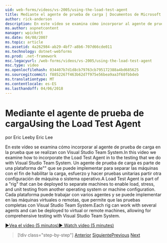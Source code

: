 ```yaml
---
uid: web-forms/videos/vs-2005/using-the-load-test-agent
title: Mediante el agente de prueba de carga | Documentos de Microsoft
author: rick-anderson
description: En este vídeo se examina cómo incorporar al agente de prueba de carga en la prueba que se realizan con Visual Studio Team System. Un agente de prueba de carga es parte de un '...
ms.author: aspnetcontent
manager: wpickett
ms.date: 04/08/2007
ms.topic: article
ms.assetid: 4a262984-ab29-4bf7-a8b6-707d66cde011
ms.technology: dotnet-webforms
ms.prod: .net-framework
msc.legacyurl: /web-forms/videos/vs-2005/using-the-load-test-agent
msc.type: video
ms.openlocfilehash: 034407b7d1d8cb79763cb795172388a4bd685625
ms.sourcegitcommit: f8852267f463b62d7f975e56bea9aa3f68fbbdeb
ms.translationtype: MT
ms.contentlocale: es-ES
ms.lasthandoff: 04/06/2018
---
```

<a name="using-the-load-test-agent"></a><span data-ttu-id="8a6e7-104">Mediante el agente de prueba de carga</span><span class="sxs-lookup"><span data-stu-id="8a6e7-104">Using the Load Test Agent</span></span>
====================
<span data-ttu-id="8a6e7-105">por Eric Lee</span><span class="sxs-lookup"><span data-stu-id="8a6e7-105">by Eric Lee</span></span>

<span data-ttu-id="8a6e7-106">En este vídeo se examina cómo incorporar al agente de prueba de carga en la prueba que se realizan con Visual Studio Team System.</span><span class="sxs-lookup"><span data-stu-id="8a6e7-106">In this video we examine how to incorporate the Load Test Agent in to the testing that we do with Visual Studio Team System.</span></span> <span data-ttu-id="8a6e7-107">Un agente de prueba de carga es parte de una plataforma de"" que se puede implementar para separar las máquinas con el fin de habilitar la carga, esfuerzo y hacer pruebas unitarias partir otra configuración de máquina o sistema operativo.</span><span class="sxs-lookup"><span data-stu-id="8a6e7-107">A Load Test Agent is part of a "rig" that can be deployed to separate machines to enable load, stress, and unit testing from another operating system or machine configuration.</span></span> <span data-ttu-id="8a6e7-108">Cada plataforma puede trabajar con varios agentes y se puede implementar en las máquinas virtuales o remotas, que permite que las pruebas completas con Visual Studio Team System.</span><span class="sxs-lookup"><span data-stu-id="8a6e7-108">Each rig can work with several agents and can be deployed to virtual or remote machines, allowing for comprehensive testing with Visual Studio Team System.</span></span>

[<span data-ttu-id="8a6e7-109">&#9654;Vea el vídeo (5 minutos)</span><span class="sxs-lookup"><span data-stu-id="8a6e7-109">&#9654; Watch video (5 minutes)</span></span>](https://channel9.msdn.com/Blogs/ASP-NET-Site-Videos/using-the-load-test-agent)

> [!div class="step-by-step"]
> <span data-ttu-id="8a6e7-110">[Anterior](the-effects-of-caching.md)
> [Siguiente](the-effects-of-viewstate.md)</span><span class="sxs-lookup"><span data-stu-id="8a6e7-110">[Previous](the-effects-of-caching.md)
[Next](the-effects-of-viewstate.md)</span></span>
